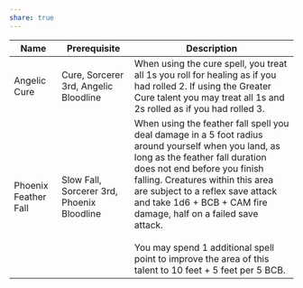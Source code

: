 ```yaml
---
share: true
---
```


| Name                 | Prerequisite                               | Description                                                                                                                                                                                                                                                                                                                                                                                                                         |
| -------------------- | ------------------------------------------ | ----------------------------------------------------------------------------------------------------------------------------------------------------------------------------------------------------------------------------------------------------------------------------------------------------------------------------------------------------------------------------------------------------------------------------------- |
| Angelic Cure         | Cure, Sorcerer 3rd, Angelic Bloodline      | When using the cure spell, you treat all 1s you roll for healing as if you had rolled 2. If using the Greater Cure talent you may treat all 1s and 2s rolled as if you had rolled 3.                                                                                                                                                                                                                                                |
| Phoenix Feather Fall | Slow Fall, Sorcerer 3rd, Phoenix Bloodline | When using the feather fall spell you deal damage in a 5 foot radius around yourself when you land, as long as the feather fall duration does not end before you finish falling. Creatures within this area are subject to a reflex save attack and take 1d6 + BCB + CAM fire damage, half on a failed save attack.<br><br>You may spend 1 additional spell point to improve the area of this talent to 10 feet + 5 feet per 5 BCB. |
